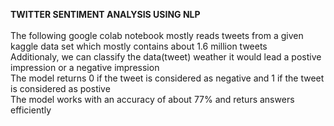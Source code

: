 <h>**TWITTER SENTIMENT ANALYSIS USING NLP**</h>
<br></br>
The following google colab notebook mostly reads tweets from a given kaggle data set which mostly contains about 1.6 million tweets <br>
Additionaly, we can classify the data(tweet) weather it would lead a postive impression or a negative impression<br>
The model returns 0 if the tweet is considered as negative  and 1 if the tweet is considered as postive <br>
The model works with an accuracy of about 77% and returs answers efficiently



